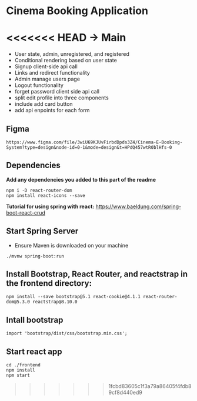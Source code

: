 # Cinema Booking Application
<<<<<<< HEAD -> Main
=======

- User state, admin, unregistered, and registered
- Conditional rendering based on user state
- Signup client-side api call
- Links and redirect functionality
- Admin manage users page
- Logout functionality
- forget password client side api call
- split edit profile into three components
- include add card button
- add api enpoints for each form


## Figma
```
https://www.figma.com/file/3wiU69KJUvFirbdDpds3Z4/Cinema-E-Booking-System?type=design&node-id=0-1&mode=design&t=HPdQ457wtR0blHfs-0
```

## Dependencies
**Add any dependencies you added to this part of the readme**
```
npm i -D react-router-dom
npm install react-icons --save
```

**Tutorial for using spring with react:** https://www.baeldung.com/spring-boot-react-crud

## Start Spring Server
- Ensure Maven is downloaded on your machine
```
./mvnw spring-boot:run
```

## Install Bootstrap, React Router, and reactstrap in the frontend directory:
```
npm install --save bootstrap@5.1 react-cookie@4.1.1 react-router-dom@5.3.0 reactstrap@8.10.0
```

## Intall bootstrap
```
import 'bootstrap/dist/css/bootstrap.min.css';
```

## Start react app
```
cd ./frontend
npm install
npm start
```

>>>>>>> 1fcbd83605c1f3a79a86405f4fdb89cf8d440ed9
